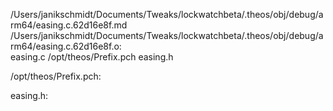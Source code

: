 /Users/janikschmidt/Documents/Tweaks/lockwatchbeta/.theos/obj/debug/arm64/easing.c.62d16e8f.md /Users/janikschmidt/Documents/Tweaks/lockwatchbeta/.theos/obj/debug/arm64/easing.c.62d16e8f.o: \
  easing.c /opt/theos/Prefix.pch easing.h

/opt/theos/Prefix.pch:

easing.h:
